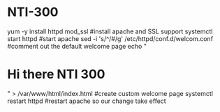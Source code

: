 # NTI-300
yum -y install httpd mod_ssl                                                         #install apache and SSL support
systemctl start httpd                                                                #start apache
sed -i 's/^/#/g' /etc/httpd/conf.d/welcom.conf                                       #comment out the default welcome page
echo "<html><body><h1>Hi there NTI 300</h1><body></html>" > /var/www/html/index.html #create custom welcome page
  systemctl restart httpd                                                            #restart apache so our change take effect
